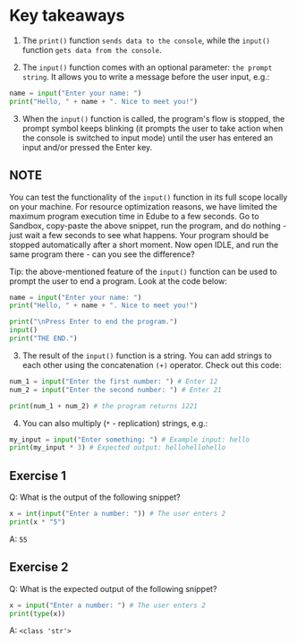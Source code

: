 # Key takeaways

1. The `print()` function `sends data to the console`, while the `input()` function `gets data from the console`.

2. The `input()` function comes with an optional parameter: `the prompt string`. It allows you to write a message before the user input, e.g.:
```py
name = input("Enter your name: ")
print("Hello, " + name + ". Nice to meet you!")
```

3. When the `input()` function is called, the program's flow is stopped, the prompt symbol keeps blinking (it prompts the user to take action when the console is switched to input mode) until the user has entered an input and/or pressed the Enter key.

## NOTE

You can test the functionality of the `input()` function in its full scope locally on your machine. For resource optimization reasons, we have limited the maximum program execution time in Edube to a few seconds. Go to Sandbox, copy-paste the above snippet, run the program, and do nothing - just wait a few seconds to see what happens. Your program should be stopped automatically after a short moment. Now open IDLE, and run the same program there - can you see the difference?

Tip: the above-mentioned feature of the `input()` function can be used to prompt the user to end a program. Look at the code below:
```py
name = input("Enter your name: ")
print("Hello, " + name + ". Nice to meet you!")

print("\nPress Enter to end the program.")
input()
print("THE END.")
```

3. The result of the `input()` function is a string. You can add strings to each other using the concatenation `(+)` operator. Check out this code:
```py
num_1 = input("Enter the first number: ") # Enter 12
num_2 = input("Enter the second number: ") # Enter 21

print(num_1 + num_2) # the program returns 1221
```

4. You can also multiply (`*` - replication) strings, e.g.:
```py
my_input = input("Enter something: ") # Example input: hello
print(my_input * 3) # Expected output: hellohellohello
```

## Exercise 1
Q: What is the output of the following snippet?
```py
x = int(input("Enter a number: ")) # The user enters 2
print(x * "5")
```
A: `55`

## Exercise 2
Q: What is the expected output of the following snippet?
```py
x = input("Enter a number: ") # The user enters 2
print(type(x))
```
A: `<class 'str'>`